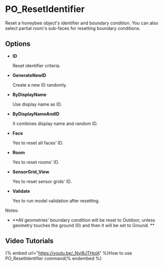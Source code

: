 # PO_ResetIdentifier

Reset a honeybee object&apos;s identifier and boundary condition. You can also select partial room&apos;s sub-faces for resetting boundary conditions.

## Options

* **ID**

  Reset identifier criteria.

* **GenerateNewID**

  Create a new ID randomly.

* **ByDisplayName**

  Use display name as ID.

* **ByDisplayNameAndID**

  It combines display name and random ID.

* **Face**

  Yes to reset all faces&apos; ID.

* **Room**

  Yes to reset rooms&apos; ID.

* **SensorGrid_View**

  Yes to reset sensor grids&apos; ID.

* **Validate**

  Yes to run model validation after resetting.

Notes:

* **All geometries&apos; boundary condition will be reset to Outdoor, unless geometry touches the ground (0) and then it will be set to Ground.
**

  

## Video Tutorials

{% embed url="https://youtu.be/_Nyi8JTHpiA" %}How to use PO_ResetIdentifier command{% endembed %}

